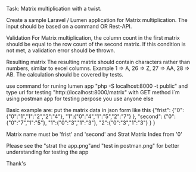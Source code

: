 Task: Matrix multiplication with a twist.

Create a sample Laravel / Lumen application for Matrix multiplication. The input should be based on a command OR Rest-API.

Validation
For Matrix multiplication, the column count in the first matrix should be equal to the row count of the second matrix. If this condition is not met, a validation error should be thrown.

Resulting matrix 
The resulting matrix should contain characters rather than numbers, similar to excel columns. Example 1 => A, 26 => Z, 27 => AA, 28 => AB. The calculation should be covered by tests.

use command for runing lumen app    "php -S localhost:8000 -t public"
and type url for testing "http://localhost:8000/matrix" with GET method
i`m using postman app for testing perpose you use anyone else

Basic example are:
put the matrix data in json form like this
{"frist": 
	{"0": {"0":"1","1":"2","2":"4"},
	 "1":{"0":"4","1":"5","2":"7"}
	},
"second": 
	{"0":{"0":"7","1":"5"},
	 "1":{"0":"3","1":"3"},
	 "2":{"0":"3","1":"3"}
	 }
}

Matrix name must be 'frist' and 'second' and Strat Matrix Index from '0'

Please see the "strat the app.png"and "test in postman.png" for better understanding for testing the app

Thank's

